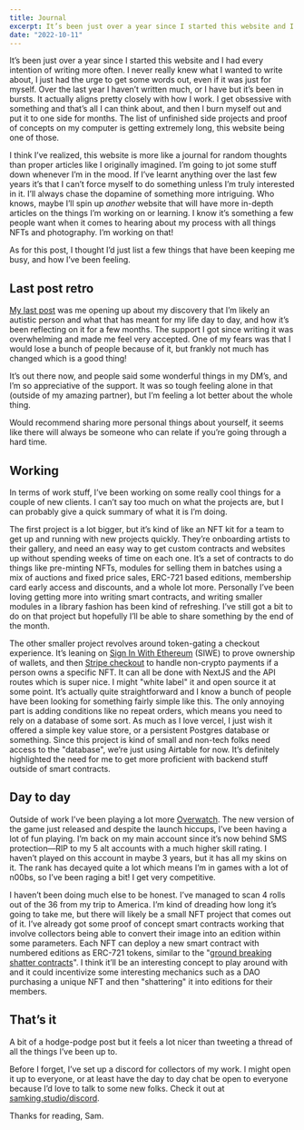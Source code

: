 ```yaml
---
title: Journal
excerpt: It’s been just over a year since I started this website and I had every intention of writing more often. Things have changed and I think these posts are going to be more like journal entries than proper articles.
date: "2022-10-11"
---
```


It’s been just over a year since I started this website and I had every intention of writing more often. I never really knew what I wanted to write about, I just had the urge to get some words out, even if it was just for myself. Over the last year I haven’t written much, or I have but it’s been in bursts. It actually aligns pretty closely with how I work. I get obsessive with something and that’s all I can think about, and then I burn myself out and put it to one side for months. The list of unfinished side projects and proof of concepts on my computer is getting extremely long, this website being one of those.

I think I’ve realized, this website is more like a journal for random thoughts than proper articles like I originally imagined. I’m going to jot some stuff down whenever I’m in the mood. If I’ve learnt anything over the last few years it’s that I can’t force myself to do something unless I’m truly interested in it. I’ll always chase the dopamine of something more intriguing. Who knows, maybe I’ll spin up _another_ website that will have more in-depth articles on the things I’m working on or learning. I know it’s something a few people want when it comes to hearing about my process with all things NFTs and photography. I’m working on that!

As for this post, I thought I’d just list a few things that have been keeping me busy, and how I’ve been feeling.

## Last post retro

[My last post](/self-discovery) was me opening up about my discovery that I’m likely an autistic person and what that has meant for my life day to day, and how it’s been reflecting on it for a few months. The support I got since writing it was overwhelming and made me feel very accepted. One of my fears was that I would lose a bunch of people because of it, but frankly not much has changed which is a good thing!

It’s out there now, and people said some wonderful things in my DM’s, and I’m so appreciative of the support. It was so tough feeling alone in that (outside of my amazing partner), but I’m feeling a lot better about the whole thing.

Would recommend sharing more personal things about yourself, it seems like there will always be someone who can relate if you’re going through a hard time.

## Working

In terms of work stuff, I’ve been working on some really cool things for a couple of new clients. I can’t say too much on what the projects are, but I can probably give a quick summary of what it is I’m doing.

The first project is a lot bigger, but it’s kind of like an NFT kit for a team to get up and running with new projects quickly. They’re onboarding artists to their gallery, and need an easy way to get custom contracts and websites up without spending weeks of time on each one. It’s a set of contracts to do things like pre-minting NFTs, modules for selling them in batches using a mix of auctions and fixed price sales, ERC-721 based editions, membership card early access and discounts, and a whole lot more. Personally I’ve been loving getting more into writing smart contracts, and writing smaller modules in a library fashion has been kind of refreshing. I’ve still got a bit to do on that project but hopefully I’ll be able to share something by the end of the month.

The other smaller project revolves around token-gating a checkout experience. It’s leaning on [Sign In With Ethereum](https://login.xyz/) (SIWE) to prove ownership of wallets, and then [Stripe checkout](https://stripe.com/en-gb/payments/checkout) to handle non-crypto payments if a person owns a specific NFT. It can all be done with NextJS and the API routes which is super nice. I might "white label" it and open source it at some point. It’s actually quite straightforward and I know a bunch of people have been looking for something fairly simple like this. The only annoying part is adding conditions like no repeat orders, which means you need to rely on a database of some sort. As much as I love vercel, I just wish it offered a simple key value store, or a persistent Postgres database or something. Since this project is kind of small and non-tech folks need access to the "database", we’re just using Airtable for now. It’s definitely highlighted the need for me to get more proficient with backend stuff outside of smart contracts.

## Day to day

Outside of work I’ve been playing a lot more [Overwatch](https://overwatch.blizzard.com/en-us/). The new version of the game just released and despite the launch hiccups, I’ve been having a lot of fun playing. I’m back on my main account since it’s now behind SMS protection—RIP to my 5 alt accounts with a much higher skill rating. I haven’t played on this account in maybe 3 years, but it has all my skins on it. The rank has decayed quite a lot which means I’m in games with a lot of n00bs, so I’ve been raging a bit! I get very competitive.

I haven’t been doing much else to be honest. I’ve managed to scan 4 rolls out of the 36 from my trip to America. I’m kind of dreading how long it’s going to take me, but there will likely be a small NFT project that comes out of it. I’ve already got some proof of concept smart contracts working that involve collectors being able to convert their image into an edition within some parameters. Each NFT can deploy a new smart contract with numbered editions as ERC-721 tokens, similar to the "[ground breaking shatter contracts](https://www.transientlabs.xyz/shatter)". I think it’ll be an interesting concept to play around with and it could incentivize some interesting mechanics such as a DAO purchasing a unique NFT and then "shattering" it into editions for their members.

## That’s it

A bit of a hodge-podge post but it feels a lot nicer than tweeting a thread of all the things I’ve been up to.

Before I forget, I’ve set up a discord for collectors of my work. I might open it up to everyone, or at least have the day to day chat be open to everyone because I’d love to talk to some new folks. Check it out at [samking.studio/discord](https://samking.studio/discord).

Thanks for reading, Sam.

